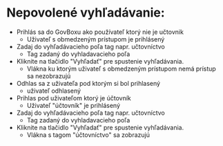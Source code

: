 # Nepovolené vyhľadávanie:
- Prihlás sa do GovBoxu ako používateľ ktorý nie je učtovnik
  - Uživateľ s obmedzeným prístupom je prihlásený
- Zadaj do vyhľadávacieho poľa tag napr. učtovníctvo
  - Tag zadaný do vyhladavacieho poľa
- Kliknite na tlačidlo "Vyhľadať" pre spustenie vyhľadávania.
  - Vlákna ku ktorým uživateľ s obmedzeným prístupom nemá prístup sa nezobrazujú
- Odhlas sa z uživateľa pod ktorým si bol prihlasený
  - uživateľ odhlasený
- Prihlas pod uživateľom ktorý je účtovník
  - Uživateľ "účtovník" je prihlásený
- Zadaj do vyhľadávacieho poľa tag napr. učtovníctvo
  - Tag zadaný do vyhladavacieho poľa
- Kliknite na tlačidlo "Vyhľadať" pre spustenie vyhľadávania.
  - Vlákna s tagom "účtovníctvo" sa zobrazujú